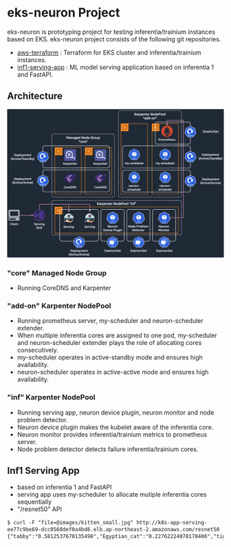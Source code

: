 # eks-neuron Project

eks-neuron is prototyping project for testing inferentia/trainium instances based on EKS. eks-neuron project consists of the following git repositories.

* [aws-terraform](https://github.com/aws-playground/eks-neuron_aws-terraform) : Terraform for EKS cluster and inferentia/trainium instances.
* [inf1-serving-app](https://github.com/aws-playground/eks-neuron_inf1-serving-app) : ML model serving application based on inferentia 1 and FastAPI.

## Architecture

<img src="/images/architecture.png" width="800"/>

### "core" Managed Node Group

* Running CoreDNS and Karpenter

### "add-on" Karpenter NodePool

* Running prometheus server, my-scheduler and neuron-scheduler extender.
* When multiple inferentia cores are assigned to one pod, my-scheduler and neuron-scheduler extender plays the role of allocating cores consecutively.
* my-scheduler operates in active-standby mode and ensures high availability.
* neuron-scheduler operates in active-active mode and ensures high availability.

### "inf" Karpenter NodePool

* Running serving app, neuron device plugin, neuron monitor and node problem detector.
* Neuron device plugin makes the kubelet aware of the inferentia core.
* Neuron monitor provides inferentia/trainium metrics to prometheus server. 
* Node problem detector detects failure inferentia/trainium cores.

## Inf1 Serving App

* based on inferentia 1 and FastAPI
* serving app uses my-scheduler to allocate mutiple inferentia cores sequentially
* "/resnet50" API
```shell
$ curl -F "file=@images/kitten_small.jpg" http://k8s-app-serving-ee77c9be69-dcc0560def0a4bd6.elb.ap-northeast-2.amazonaws.com/resnet50
{"tabby":"0.5812537670135498","Egyptian_cat":"0.22762224078178406","tiger_cat":"0.10100676119327545","lynx":"0.07389812916517258","tiger":"0.010001023299992085"}
```
